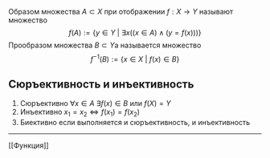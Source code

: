 Образом множества $A \subset X$ при отображении $f : X \to Y$ называют множество
$$
f(A) := \{y \in Y\ |\ \exists x ((x \in A) \wedge (y = f(x)))\}
$$
Прообразом множества $B \subset Y$a называется множество
$$
f^{-1}(B) := \{x \in X \ | \ f(x) \in B\}
$$
## Сюръективность и инъективность
1. Сюръективно $\forall x \in A \ \exists f(x) \in B$ или $f(X) = Y$
2. Инъективно $x_{1} = x_{2} \iff f(x_{1}) = f(x_{2})$
3. Биективно если выполняется и сюръективность, и инъективность

---
[[Функция]]